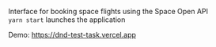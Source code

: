 Interface for booking space flights using the Space Open API</br>
```yarn start``` launches the application

Demo: https://dnd-test-task.vercel.app
